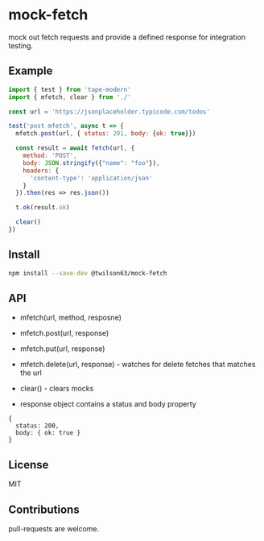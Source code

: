 # mock-fetch

mock out fetch requests and provide a defined response for integration testing.

## Example

```js
import { test } from 'tape-modern'
import { mfetch, clear } from './'

const url = 'https://jsonplaceholder.typicode.com/todos'

test('post mfetch', async t => {
  mfetch.post(url, { status: 201, body: {ok: true}})

  const result = await fetch(url, {
    method: 'POST',
    body: JSON.stringify({"name": "foo"}),
    headers: {
      'content-type': 'application/json'
    }
  }).then(res => res.json())

  t.ok(result.ok)

  clear()
})

```

## Install

``` sh
npm install --save-dev @twilson63/mock-fetch
```

## API

* mfetch(url, method, resposne)
* mfetch.post(url, response)
* mfetch.put(url, response)
* mfetch.delete(url, response) - watches for delete fetches that matches the url
* clear() - clears mocks

* response object contains a status and body property

``` 
{
  status: 200,
  body: { ok: true }
}
```

## License

MIT

## Contributions

pull-requests are welcome.


